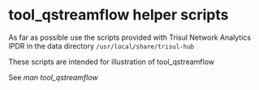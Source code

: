 # tool_qstreamflow helper scripts


As far as possible use the scripts provided with Trisul Network Analytics IPDR 
in the data directory `/usr/local/share/trisul-hub`

These scripts are intended for illustration of tool_qstreamflow 



See *man tool_qstreamflow* 
